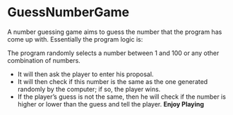# GuessNumberGame
A number guessing game aims to guess the number that the program has come up with. Essentially the program logic is:

The program randomly selects a number between 1 and 100 or any other combination of numbers.
- It will then ask the player to enter his proposal.
- It will then check if this number is the same as the one generated randomly by the computer; if so, the player wins.
- If the player’s guess is not the same, then he will check if the number is higher or lower than the guess and tell the player.
**Enjoy Playing**
